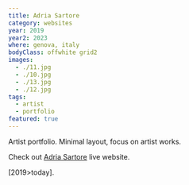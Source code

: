 ```yaml
---
title: Adria Sartore
category: websites
year: 2019
year2: 2023
where: genova, italy
bodyClass: offwhite grid2
images:
  - ./11.jpg
  - ./10.jpg
  - ./13.jpg
  - ./12.jpg
tags:
  - artist
  - portfolio
featured: true
---
```


Artist portfolio. Minimal layout, focus on artist works.

Check out [Adria Sartore](https://adriasartore.com?source=rokma.com) live website.

[2019>today].
